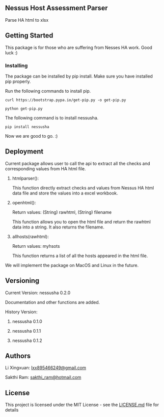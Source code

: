 ## Nessus Host Assessment Parser

Parse HA html to xlsx

## Getting Started

This package is for those who are suffering from Nesses HA work. Good luck :)



### Installing

The package can be installed by pip install. Make sure you have installed pip properly. 

Run the following commands to install pip.

```
curl https://bootstrap.pypa.io/get-pip.py -o get-pip.py
```
```
python get-pip.py
```

The following command is to install nessusha.
```
pip install nessusha
```

Now we are good to go. :)



## Deployment

Current package allows user to call the api to extract all the checks and corresponding values from HA html file.

1. htmlparser():

    This function directly extract checks and values from Nessus HA html data file and store the values into a excel workbook.
    
2. openhtml():

    Return values: (String) rawhtml, (String) filename
    
    This function allows you to open the html file and return the rawhtml data into a string. It also returns the filename.
    
3. allhosts(rawhtml):

    Return values: myhsots
    
    This function returns a list of all the hosts appeared in the html file. 
 
 We will implement the package on MacOS and Linux in the future.




## Versioning

Current Version: nessusha 0.2.0

Documentation and other functions are added.

History Version: 

1. nessusha 0.1.0

2. nessusha 0.1.1

3. nessusha 0.1.2


## Authors
Li Xingxuan: lxx895466249@gmail.com

Sakthi Ram: sakthi_ram@hotmail.com


## License

This project is licensed under the MIT License - see the [LICENSE.md](LICENSE.md) file for details


